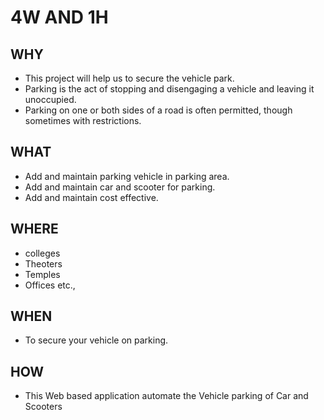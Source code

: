 # 4W AND 1H

## WHY

  * This project will help us to secure the vehicle park.
  * Parking is the act of stopping and disengaging a vehicle and leaving it unoccupied.
  * Parking on one or both sides of a road is often permitted, though sometimes with restrictions. 
 
 
## WHAT
  
  * Add and maintain parking vehicle in parking area.
  * Add and maintain car and scooter for parking.
  * Add and maintain cost effective.
  
  
## WHERE
 
  * colleges
  * Theoters
  * Temples
  * Offices etc.,
  
## WHEN
  
  * To secure your vehicle on parking.
  
## HOW
  
  * This Web based application automate the Vehicle parking of Car and Scooters
